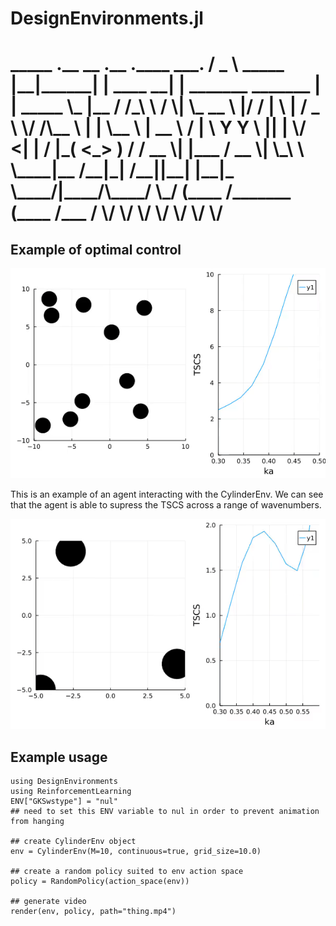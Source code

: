 # DesignEnvironments.jl

<h1>
_____          .__        __         .__                      .____          ___.    
/  _  \   _____ |__|______|  | ____ __|  |   _______  _______  |    |   _____ \_ |__  
/  /_\  \ /     \|  \_  __ \  |/ /  |  \  |  /  _ \  \/ /\__  \ |    |   \__  \ | __ \
/    |    \  Y Y  \  ||  | \/    <|  |  /  |_(  <_> )   /  / __ \|    |___ / __ \| \_\ \
\____|__  /__|_|  /__||__|  |__|_ \____/|____/\____/ \_/  (____  /_______ (____  /___  /
     \/      \/               \/                            \/        \/    \/    \/
</h1>

## Example of optimal control
<p align="center">
<img src="https://github.com/AmirkulovaLab/DesignEnvironments.jl/blob/main/images/physics.gif" width="600">
</p>

<p>This is an example of an agent interacting with the CylinderEnv. We can see that the agent is able to supress the TSCS across a range of wavenumbers.</p>

<p align="center">
<img src="https://github.com/AmirkulovaLab/DesignEnvironments.jl/blob/main/images/anim.gif" width="600">
</p>

## Example usage

```
using DesignEnvironments
using ReinforcementLearning
ENV["GKSwstype"] = "nul"
## need to set this ENV variable to nul in order to prevent animation from hanging

## create CylinderEnv object
env = CylinderEnv(M=10, continuous=true, grid_size=10.0)

## create a random policy suited to env action space
policy = RandomPolicy(action_space(env))

## generate video
render(env, policy, path="thing.mp4")
```
